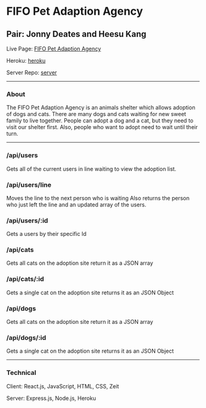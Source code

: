 # FIFO Pet Adaption Agency

## Pair: Jonny Deates and Heesu Kang

Live Page: [FIFO Pet Adaption Agency](https://fifo-pet-adoption-agency.now.sh/)

Heroku: [heroku](https://petful-api-heesu-jonny.herokuapp.com)

Server Repo: [server](https://github.com/thinkful-ei-heron/Jonny-Heesu-DSA-Petful-Server)

-----------------------

### About

The FIFO Pet Adaption Agency is an animals shelter which allows adoption of dogs and cats. There are many dogs and cats waiting for new sweet family to live together. People can adopt a dog and a cat, but they need to visit our shelter first. Also, people who want to adopt need to wait until their turn.

-----------------------

### /api/users

Gets all of the current users in line waiting to view the adoption list.

### /api/users/line

Moves the line to the next person who is waiting
Also returns the person who just left the line and an updated array of the users.

### /api/users/:id

Gets a users by their specific Id

### /api/cats

Gets all cats on the adoption site
return it as a JSON array

### /api/cats/:id

Gets a single cat on the adoption site
returns it as an JSON Object

### /api/dogs

Gets all cats on the adoption site
return it as a JSON array

### /api/dogs/:id

Gets a single cat on the adoption site
returns it as an JSON Object

-----------------------

### Technical

Client: React.js, JavaScript, HTML, CSS, Zeit

Server: Express.js, Node.js, Heroku
